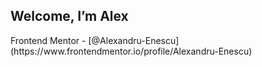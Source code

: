 <h2>Welcome, I’m Alex</h2>
Frontend Mentor - [@Alexandru-Enescu](https://www.frontendmentor.io/profile/Alexandru-Enescu)
